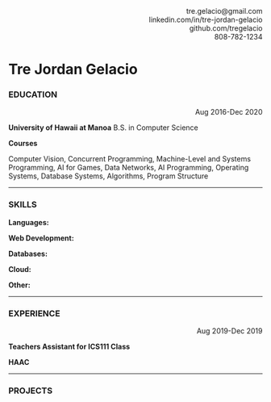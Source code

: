 <div align="right">tre.gelacio@gmail.com</div>
<div align="right">linkedin.com/in/tre-jordan-gelacio</div>
<div align="right">github.com/tregelacio</div>
<div align="right">808-782-1234</div>

# Tre Jordan Gelacio

### EDUCATION

<div align="right">Aug 2016-Dec 2020</div>

**University of Hawaii at Manoa**
B.S. in Computer Science

**Courses**

Computer Vision, Concurrent Programming, Machine-Level and Systems Programming, AI for Games, Data Networks, AI Programming, Operating Systems, Database Systems, Algorithms, Program Structure

---

### SKILLS

**Languages:**

**Web Development:**

**Databases:**

**Cloud:**

**Other:**

---

### EXPERIENCE

<div align="right">Aug 2019-Dec 2019</div>

**Teachers Assistant for ICS111 Class**

**HAAC**

---

### PROJECTS
